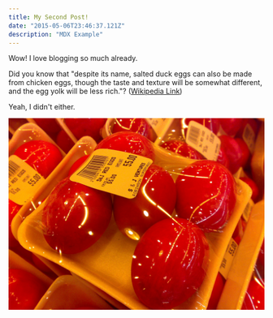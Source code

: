 ```yaml
---
title: My Second Post!
date: "2015-05-06T23:46:37.121Z"
description: "MDX Example"
---
```


Wow! I love blogging so much already.

Did you know that "despite its name, salted duck eggs can also be made from
chicken eggs, though the taste and texture will be somewhat different, and the
egg yolk will be less rich."?
([Wikipedia Link](https://en.wikipedia.org/wiki/Salted_duck_egg))

Yeah, I didn't either.

![Chinese Salty Egg](./salty_egg.jpg)
